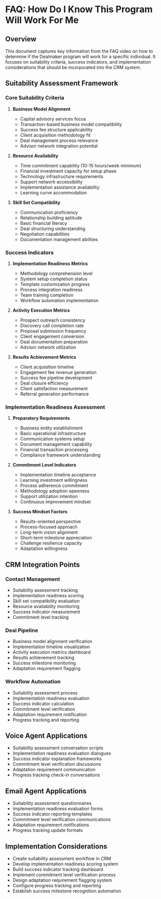 # FAQ: How Do I Know This Program Will Work For Me

## Overview
This document captures key information from the FAQ video on how to determine if the Dealmaker program will work for a specific individual. It focuses on suitability criteria, success indicators, and implementation considerations that should be incorporated into the CRM system.

## Suitability Assessment Framework

### Core Suitability Criteria
1. **Business Model Alignment**
   - Capital advisory services focus
   - Transaction-based business model compatibility
   - Success fee structure applicability
   - Client acquisition methodology fit
   - Deal management process relevance
   - Advisor network integration potential

2. **Resource Availability**
   - Time commitment capability (10-15 hours/week minimum)
   - Financial investment capacity for setup phase
   - Technology infrastructure requirements
   - Support network accessibility
   - Implementation assistance availability
   - Learning curve accommodation

3. **Skill Set Compatibility**
   - Communication proficiency
   - Relationship building aptitude
   - Basic financial literacy
   - Deal structuring understanding
   - Negotiation capabilities
   - Documentation management abilities

### Success Indicators
1. **Implementation Readiness Metrics**
   - Methodology comprehension level
   - System setup completion status
   - Template customization progress
   - Process integration readiness
   - Team training completion
   - Workflow automation implementation

2. **Activity Execution Metrics**
   - Prospect outreach consistency
   - Discovery call completion rate
   - Proposal submission frequency
   - Client engagement conversion
   - Deal documentation preparation
   - Advisor network utilization

3. **Results Achievement Metrics**
   - Client acquisition timeline
   - Engagement fee revenue generation
   - Success fee pipeline development
   - Deal closure efficiency
   - Client satisfaction measurement
   - Referral generation performance

### Implementation Readiness Assessment
1. **Preparatory Requirements**
   - Business entity establishment
   - Basic operational infrastructure
   - Communication systems setup
   - Document management capability
   - Financial transaction processing
   - Compliance framework understanding

2. **Commitment Level Indicators**
   - Implementation timeline acceptance
   - Learning investment willingness
   - Process adherence commitment
   - Methodology adoption openness
   - Support utilization intention
   - Continuous improvement mindset

3. **Success Mindset Factors**
   - Results-oriented perspective
   - Process-focused approach
   - Long-term vision alignment
   - Short-term milestone appreciation
   - Challenge resilience capacity
   - Adaptation willingness

## CRM Integration Points

### Contact Management
- Suitability assessment tracking
- Implementation readiness scoring
- Skill set compatibility evaluation
- Resource availability monitoring
- Success indicator measurement
- Commitment level tracking

### Deal Pipeline
- Business model alignment verification
- Implementation timeline visualization
- Activity execution metrics dashboard
- Results achievement tracking
- Success milestone monitoring
- Adaptation requirement flagging

### Workflow Automation
- Suitability assessment process
- Implementation readiness evaluation
- Success indicator calculation
- Commitment level verification
- Adaptation requirement notification
- Progress tracking and reporting

## Voice Agent Applications
- Suitability assessment conversation scripts
- Implementation readiness evaluation dialogues
- Success indicator explanation frameworks
- Commitment level verification discussions
- Adaptation requirement communication
- Progress tracking check-in conversations

## Email Agent Applications
- Suitability assessment questionnaires
- Implementation readiness evaluation forms
- Success indicator reporting templates
- Commitment level verification communications
- Adaptation requirement notifications
- Progress tracking update formats

## Implementation Considerations
- Create suitability assessment workflow in CRM
- Develop implementation readiness scoring system
- Build success indicator tracking dashboard
- Implement commitment level verification process
- Design adaptation requirement flagging system
- Configure progress tracking and reporting
- Establish success milestone recognition automation
